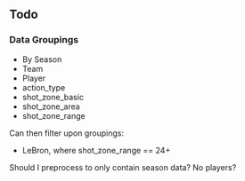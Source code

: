 ## Todo
### Data Groupings
- By Season
- Team
- Player
- action_type
- shot_zone_basic
- shot_zone_area
- shot_zone_range 

Can then filter upon groupings:
- LeBron, where shot_zone_range == 24+


Should I preprocess to only contain season data? No players?